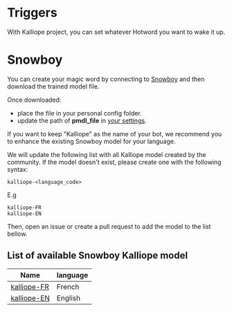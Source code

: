 # Triggers

With Kalliope project, you can set whatever Hotword you want to wake it up. 


# Snowboy

You can create your magic word by connecting to [Snowboy](https://snowboy.kitt.ai/) and then download the trained model file.

Once downloaded:
- place the file in your personal config folder.
- update the path of **pmdl_file** in [your settings](settings.md).

If you want to keep "Kalliope" as the name of your bot, we recommend you to enhance the existing Snowboy model for your language.

We will update the following list with all Kalliope model created by the community. If the model doesn't exist, please create one with the following syntax:
```
kalliope-<language_code>
```

E.g
```
kalliope-FR
kalliope-EN
```
Then, open an issue or create a pull request to add the model to the list bellow.

## List of available Snowboy Kalliope model

| Name                                                | language |
|-----------------------------------------------------|----------|
| [kalliope-FR](https://snowboy.kitt.ai/hotword/1363) | French   |
| [kalliope-EN](https://snowboy.kitt.ai/hotword/2540) | English  |
